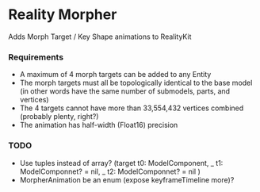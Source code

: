 #  Reality Morpher

Adds Morph Target / Key Shape animations to RealityKit

### Requirements

- A maximum of 4 morph targets can be added to any Entity
- The morph targets must all be topologically identical to the base model (in other words have the same number of submodels, parts, and vertices)
- The 4 targets cannot have more than 33,554,432 vertices combined (probably plenty, right?)
- The animation has half-width (Float16) precision

### TODO

- Use tuples instead of array? (target t0: ModelComponent, _ t1: ModelComponnet? = nil, _ t2: ModelComponnet? = nil )
- MorpherAnimation be an enum (expose keyframeTimeline more)?

